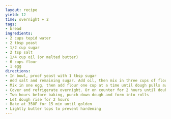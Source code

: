 ```yaml
---
layout: recipe
yield: 12
time: overnight + 2
tags:
- bread
ingredients:
- 2 cups tepid water
- 2 tbsp yeast
- 1/2 cup sugar
- 2 tsp salt
- 1/4 cup oil (or melted butter)
- 6 cups flour
- 1 egg
directions:
- In bowl, proof yeast with 1 tbsp sugar
- Add salt and remaining sugar. Add oil, then mix in three cups of flour
- Mix in one egg, then add flour one cup at a time until dough pulls away from sides of bown. (Should be approx three more cups)
- Cover and refrigerate overnight. Or on counter for 2 hours until doubled
- Two hours before baking, punch down dough and form into rolls
- Let dough rise for 2 hours
- Bake at 350F for 15 min until golden
- Lightly butter tops to prevent hardening
---
```

